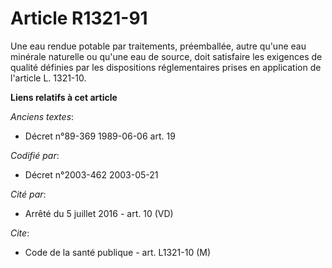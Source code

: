 # Article R1321-91

Une eau rendue potable par traitements, préemballée, autre qu'une eau minérale naturelle ou qu'une eau de source, doit
satisfaire les exigences de qualité définies par les dispositions réglementaires prises en application de l'article L.
1321-10.

**Liens relatifs à cet article**

_Anciens textes_:

  - Décret n°89-369 1989-06-06 art. 19

_Codifié par_:

  - Décret n°2003-462 2003-05-21

_Cité par_:

  - Arrêté du 5 juillet 2016 - art. 10 (VD)

_Cite_:

  - Code de la santé publique - art. L1321-10 (M)
